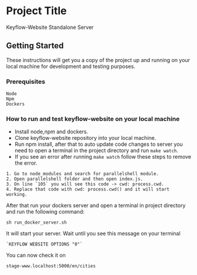 # Project Title

Keyflow-Website Standalone Server

## Getting Started

These instructions will get you a copy of the project up and running on your local machine for development and testing purposes. 

### Prerequisites
```
Node 
Npm
Dockers
```
### How to run and test keyflow-website on your local machine
- Install node,npm and dockers. 
- Clone keyflow-website repository into your local machine.
- Run npm install, after that to auto update code changes to server you need to open a terminal in the project directory and run `make watch`. 
- If you see an error after running `make watch` follow these steps to remove the error.
```
1. Go to node_modules and search for parallelshell module.
2. Open parallelshell folder and then open index.js.
3. On line `105` you will see this code -> cwd: process.cwd.
4. Replace that code with cwd: process.cwd() and it will start working.
```
After that run your dockers server and open a terminal in project directory and run the following command:
```
sh run_docker_server.sh
```
It will start your server. Wait until you see this message on your terminal 
```
`KEYFLOW WEBSITE OPTIONS "0"`
```
You can now check it on 

```stage-www.localhost:5000/en/cities```
